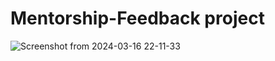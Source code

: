 # Mentorship-Feedback project

![Screenshot from 2024-03-16 22-11-33](https://github.com/APireda/Mentorship-Feedback/assets/142326410/eab2c5da-1a33-481a-aa4c-cfe27fc1e959)
